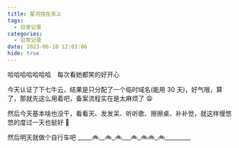 ```yaml
---
title: 星河挂在天上
tags:
  - 日常记录
categories:
  - 日常记录
date: 2023-06-10 12:03:06
hide: true
---
```


哈哈哈哈哈哈哈<span style='margin-right: 14px;'></span>每次看她都笑的好开心

今天认证了下七牛云，结果是只分配了一个临时域名(能用 30 天)，好气哦，算了，那就先这么用着吧，备案流程实在是太麻烦了 😩

然后今天基本啥也没干，看看天、发发呆、听听歌、擦擦桌、补补觉，就这样慢悠悠的度过一天也挺好 🫠

然后明天就做个自行车吧 \_\_\_\_\_🚲\_\_🚲\_🚲\_\_\_🚲\_🚲🚲\_🚲\_\_\_\_\_\_\_\_\_
